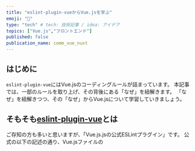 ```yaml
---
title: "eslint-plugin-vueからVue.jsを学ぶ"
emoji: "🐡"
type: "tech" # tech: 技術記事 / idea: アイデア
topics: ["Vue.js","フロントエンド"]
published: false
publication_name: comm_vue_nuxt
---
```

## はじめに

`eslint-plugin-vue`にはVue.jsのコーディングルールが詰まっています。
本記事では、一部のルールを取り上げ、その背後にある「なぜ」を紐解きます。
「なぜ」を紐解きつつ、その「なぜ」からVue.jsについて学習していきましょう。

## そもそも[eslint-plugin-vue](https://eslint.vuejs.org/)とは

ご存知の方も多いと思いますが、「Vue.js.jsの公式ESLintプラグイン」です。
公式の以下の記述の通り、Vue.jsファイルの <template> と <script>部分の静的解析を行なってくれます。

> This plugin allows us to check the <template> and <script> of .vue files with ESLint, as well as Vue.js code in .js files.
> (和訳)このプラグインを使用すると、ESLintで.vueファイルの<template>と<script>、および.jsファイルのVue.jsコードをチェックできます。

## 取り上げるルール

`eslint-plugin-vue` には多くのルールがあります(2024/11/23時点で137個)。本記事では以下3つをピックアップし、それぞれのルールの背景やそのルールからの学びを考えます。

1. **vue/no-v-html**
2. **vue/no-async-in-computed-properties**
3. **vue/no-lifecycle-after-await**

### 1. [vue/no-v-html](https://eslint.vuejs.org/rules/no-v-html.html)：`v-html`の使用禁止（または制限）

![eslint-plugin-vue](/images/04834732d9ae3f-1.png)

**ルールの内容**：

公式より抜粋

> This rule reports all uses of v-html directive
> v-htmlディレクティブのすべての使用を報告します。

**ルールの背景**：
 `v-html`は任意のHTMLを挿入可能であり、XSS攻撃の温床になり得ます。
 v-htmlについて、[Vue.jsの公式ドキュメント](https://ja.vuejs.org/api/built-in-directives.html#v-html)では以下のような記述があります。

> セキュリティーに関する注意
>
> ウェブサイト上で任意の HTML を動的にレンダリングすることは、[XSS 攻撃](https://ja.wikipedia.org/wiki/クロスサイトスクリプティング)につながりやすいため、非常に危険です。信頼できるコンテンツにのみ `v-html` を使用し、ユーザーが提供するコンテンツには**絶対に**使用しないでください。

Vue.jsはデフォルトで`{{ }}`内のデータをエスケープするため、XSS回避が容易ですが、`v-html`を使うとこれをスキップしてしまいます。

**ルールからの学び**：

- セキュアなコーディングが重要。外部データは常にサニタイズする。
- どうしても生HTMLが必要なら`DOMPurify`などでサニタイズしてからレンダリングする。

**改善例**：

```vue
<template>
  <div>{{ sanitizedContent }}</div>
</template>

<script setup lang="ts">
import { computed } from 'vue';
import DOMPurify from 'dompurify';

const props = defineProps({ rawHtmlContent: String });
const sanitizedContent = computed(() => DOMPurify.sanitize(props.rawHtmlContent));
</script>
```

### 2. [vue/no-async-in-computed-properties](https://eslint.vuejs.org/rules/no-async-in-computed-properties)：計算プロパティ内での非同期処理禁止

![vue/no-async-in-computed-properties](/images/04834732d9ae3f-2.png)

**ルールの内容**：

公式より抜粋[^1]

> Computed properties and functions should be synchronous. 
> 算出プロパティおよびメソッドは同期的であるべきです。

[^1]: 今回は算出プロパティのみを対象として取り扱います。

**ルールの背景**： 

 `computed()` 関数は getter 関数が渡されることが前提です。非同期処理を入れると、予測不可能な更新タイミングや依存関係追跡の難化を引き起こします。
 [公式ドキュメント](https://ja.vuejs.org/guide/essentials/computed)には副作用を伴う処理を含めることへの言及があります。

 > getter 関数は副作用のないものでなければならない​
 > 算出プロパティにおける getter 関数は計算のみを行い、副作用がないようにすることが重要です。例えば、**算出プロパティの getter の内部で他のステートを変更したり、非同期リクエストを実行したり、DOM を変更したりしないようにしましょう！**

**ルールからの学び**：

- 非同期処理は`onMounted`や`watch`、`methods`で行い、その結果を`ref`に格納する。
- 計算プロパティは純粋関数であり、副作用・非同期は避ける。

**改善例**：

```vue
<template>
  <div>{{ data }}</div>
</template>

<script setup lang="ts">
import { ref, onMounted } from 'vue';

const data = ref(null);
onMounted(async () => {
  const response = await fetch('https://api.example.com/data');
  data.value = await response.json();
});
</script>
```

### 3. [vue/no-lifecycle-after-await](https://eslint.vuejs.org/rules/no-lifecycle-after-await.html)：`await`後のライフサイクルフック登録禁止

![vue/no-lifecycle-after-await](/images/04834732d9ae3f-3.png)

**ルールの内容**：

公式より抜粋

> This rule reports the lifecycle hooks after await expression.
> このルールは、await式の後にライフサイクルフックがあることを報告します。	


**ルールの背景**：
 ライフサイクルフック(`onMounted`等)の前に`await`を挟むことでフック登録が遅れ、ライフサイクルの順序が崩れる可能性があります。
 下記のBADな例を見てみると、非同期関数が`onMounted`の前に実施されてしまっています。これを守るためには`onMounted`登録後に非同期関数を設置する必要があります。

| BADな例                                  | GOODな例                                   |
| ---------------------------------------- | ------------------------------------------ |
| ![Bad](/images/04834732d9ae3f-Bad.png) | ![Good](/images/04834732d9ae3f-Good.png) |

**ルールからの学び**：

- ライフサイクルフック（`onMounted`など）は、`setup`関数内で同期的に宣言する
- 非同期処理が必要な場合は、登録済みのフック内で非同期処理を行う

**改善例**：

```vue
<script setup lang="ts">
import { onMounted } from 'vue';

async function initializeApp() {
  // 非同期処理
}

onMounted(async () => {
  await initializeApp();
  // 続きの初期化
});
</script>
```

------

## まとめ

`eslint-plugin-vue`のルールを通じて、セキュリティや状態管理、ライフサイクルへの理解を学習してみました。
他にも`eslint-plugin-vue`のVueのコーディング時の「なぜ」が詰まっているのでお暇な時間に覗いてみましょう👊